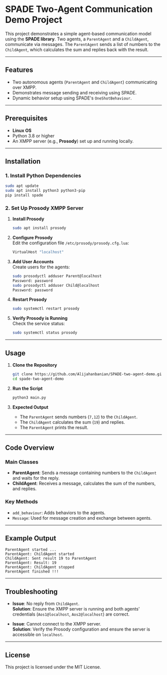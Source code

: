 
# SPADE Two-Agent Communication Demo Project

This project demonstrates a simple agent-based communication model using the **SPADE library**. Two agents, a `ParentAgent` and a `ChildAgent`, communicate via messages. The `ParentAgent` sends a list of numbers to the `ChildAgent`, which calculates the sum and replies back with the result.

---

## Features

- Two autonomous agents (`ParentAgent` and `ChildAgent`) communicating over XMPP.
- Demonstrates message sending and receiving using SPADE.
- Dynamic behavior setup using SPADE's `OneShotBehaviour`.

---

## Prerequisites

- **Linux OS**
- Python 3.8 or higher
- An XMPP server (e.g., **Prosody**) set up and running locally.

---

## Installation

### 1. Install Python Dependencies

```bash
sudo apt update
sudo apt install python3 python3-pip
pip install spade
```

### 2. Set Up Prosody XMPP Server

1. **Install Prosody**  
   ```bash
   sudo apt install prosody
   ```

2. **Configure Prosody**  
   Edit the configuration file `/etc/prosody/prosody.cfg.lua`:
   ```lua
   VirtualHost "localhost"
   ```

3. **Add User Accounts**  
   Create users for the agents:
   ```bash
   sudo prosodyctl adduser Parent@localhost
   Password: password
   sudo prosodyctl adduser Child@localhost
   Password: password

   ```

4. **Restart Prosody**  
   ```bash
   sudo systemctl restart prosody
   ```

5. **Verify Prosody is Running**  
   Check the service status:
   ```bash
   sudo systemctl status prosody
   ```

---

## Usage

1. **Clone the Repository**  
   ```bash
   git clone https://github.com/Alijahanbanian/SPADE-two-agent-demo.git
   cd spade-two-agent-demo
   ```

2. **Run the Script**  
   ```bash
   python3 main.py
   ```

3. **Expected Output**  
   - The `ParentAgent` sends numbers (`7,12`) to the `ChildAgent`.
   - The `ChildAgent` calculates the sum (`19`) and replies.
   - The `ParentAgent` prints the result.

---

## Code Overview

### Main Classes

- **ParentAgent**: Sends a message containing numbers to the `ChildAgent` and waits for the reply.
- **ChildAgent**: Receives a message, calculates the sum of the numbers, and replies.

### Key Methods

- `add_behaviour`: Adds behaviors to the agents.
- `Message`: Used for message creation and exchange between agents.

---

## Example Output

```plaintext
ParentAgent started ...
ParentAgent: ChildAgent started
ChildAgent: Sent result 19 to ParentAgent
ParentAgent: Result: 19
ParentAgent: ChildAgent stopped
ParentAgent finished !!!
```

---

## Troubleshooting

- **Issue**: No reply from `ChildAgent`.  
  **Solution**: Ensure the XMPP server is running and both agents' credentials (`Aos1@localhost`, `Aos2@localhost`) are correct.

- **Issue**: Cannot connect to the XMPP server.  
  **Solution**: Verify the Prosody configuration and ensure the server is accessible on `localhost`.

---

## License

This project is licensed under the MIT License.
